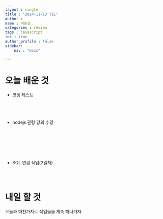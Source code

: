 ```yaml
---
layout : single
title : "2024-11-13 TIL"
author : 
name : 이준성
categories : review
tags : javascript
toc : true
author_profile : false
sidebar:
    nav : "docs"

---
```

# 오늘 배운 것

-  코딩 테스트

<span style = "color:white; font-size:70%">오늘도 크게 어려운 건 없었다.<br>
한 가지 고른다면 java에서 정의된 함수들이 워낙 유용한 게 많아 써먹을 게 많다는 정도.<br>
이번에는 array.replaceAll을 통해서 이전이었으면 꽤 길었을 코드를 단축하는 데 성공했다.
</span>


-  nodejs 관령 강의 수강
<span style = "color:white; font-size:70%">미리미리 조금씩 들어놓고 있다. 일단 API와 REST API, express 등에 대한 걸 가볍게 훑어 보았다.<br>
API라고 하는 개념을 인터페이스라고 하니까 자꾸 화면에 띄우는 그 인터페이스가 떠올라서 헷갈리는데, 데이터의 형식 틀 같은 거라고 이해했다.<br>
이전에 가져왔던 날씨 관련 정보도 api라고 한다면 결국 api는 데이터라는 걸 뜻한다고 생각하기로 하자.<br>
문제는 express와 관련된 서버 제작 관련인데, express 모듈이 서버 제작에 도움을 주는 웹 프레임워크(개발도구 모음 느낌)라고 한다.<br> 
이걸 이용해 간단하게 서버를 만들어 봤고 포트 번호도 부여해 봤는데, 시작부터 어려울 것 같다는 느낌이 들었다.<br>
</span>

-  SQL 연결 작업(2일차)
<span style = "color:white; font-size:70%">이 쪽은 크게 눈에 띄는 성과는 없었다.<br>
vs code에서 직접 SQL 파일을 열고 닫고, 데이터베이스에 접근하는 것 까지는 성공했는데, 그 이후에 여기 데이터를 그 안으로 보내는 것은 못했다.<br>
역시 난이도가 좀 있으려나, 금요일에 제출할 예정이니까 그 전까지 계속 손을 보도록 하자.
</span>

# 내일 할 것
오늘과 마찬가지로 작업들을 계속 해나가자.